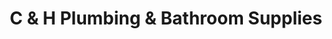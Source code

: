 ---
title: "C & H Plumbing & Bathroom Supplies"
url: /barry/c-and-h-plumbing-and-bathroom-supplies/
shop: bathroom
---